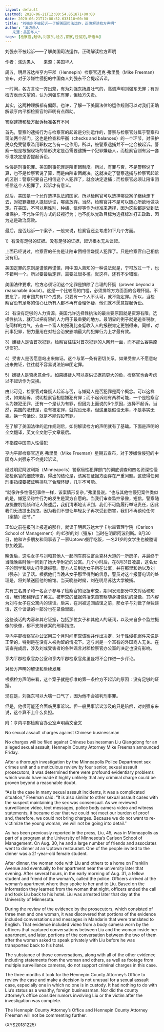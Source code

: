 ```yaml
---
layout: default
Lastmod: 2020-06-21T12:00:54.851871+00:00
date: 2020-06-21T12:00:52.633110+00:00
title: "刘强东不被起诉——了解美国司法运作，正确解读检方声明"
author: "溪边愚人
　　来源：美国华人"
tags: [检察官,起诉,刘强东,检方,警察,性侵犯,新语丝]
---
```


刘强东不被起诉——了解美国司法运作，正确解读检方声明

作者：溪边愚人　　来源：美国华人

周五，明尼苏达州亨内平郡（Hennepin）检察官迈克·弗里曼（Mike Freeman）宣布，对于涉嫌性侵犯的中国商人刘强东不会提起诉讼。

一时间，各方言论一齐出笼，有为刘强东扬眉吐气的，高调声明刘强东无罪；有对检方表示失望的，认为刘强东有罪，但检方失责。

其实，这两种理解都有偏颇。也许，了解一下美国法律的运作规则可以对我们正确解读亨内平郡检察官的声明有点帮助。

警察逮捕和检方起诉标准各有不同

首先，警察的逮捕行为与检察官的起诉是分别运作的，警察与检察官分属于警察和司法两个部门。这也是检查和平衡（checks and balances）的一个环节，对保护民众免受警察滥用职权之苦有一定作用。所以，被警察逮捕并不一定会被起诉。警察一般是根据现场的情形决定是否需要逮捕一个犯罪嫌疑人，而检察官则有另一套标准决定是否提起诉讼。

性侵是刑事犯罪。美国刑事犯罪是陪审团制度。所以，有罪与否，不是警察说了算，也不是检察官说了算，而是由陪审团裁决。这就决定了警察逮捕与检察官起诉的区别：警察只要自己相信这个人犯罪了，就会决定逮捕；而检察官必须让陪审团相信这个人犯罪了，起诉才有意义。

然后，美国是一个允许选择执法的国家，所以检察官可以选择哪些案子继续走下去，对犯罪嫌疑人提起诉讼，哪些放弃。当然，检察官并不是可以随心所欲地做决定。在美国，不可以用性别、种族、信仰等作为标准来选择，因为这些都是受到法律保护，不允许任何方式的歧视行为；也不能以党政目标为选择标准打击政敌，因为这是政治腐败。

最后，是否起诉一个案子，一般来说，检察官还会考虑如下几个方面。

1）有没有足够的证据。没有足够的证据，起诉根本无从谈起。

上面已经说过，检察官的任务是让陪审团相信嫌疑人犯罪了。只是检察官自己相信没有用。

美国定罪的原则是谨慎再谨慎，用中国人熟知的一种说法就是，宁可放过一千，也不错判一个。所以要最后定罪，需要过很多槛。就这样，还有不少错案。

美国法律要求，检方必须证明这个定罪是排除了合理的怀疑（proven beyond a reasonable doubt）。这是一个比较高的门槛，必须排除方方面面的合理怀疑。不要忘了，陪审团共有12个成员，只要有一个人不认可，就不能定罪。所以，当检察官没有足够的信心让所有人都不再有合理怀疑，他们就不愿意提起诉讼。

2）有没有足够的人力资源。美国允许选择性执法的最主要原因就是资源有限。选择性执法，就可以把有限的人力用于最重要的地方。最明显的例子就是追查税款。花同样的力气，去查一个富人的报税比查低收入人的报税肯定更划得来。同样，对刑事犯罪，把力量用在对社会治安影响最大的犯罪行为上才最有效。

3）嫌疑人是否首次犯罪。检察官往往对首次犯罪的人网开一面，而不那么容易原谅惯犯。

4）受害人是否愿意站出来做证。这个与第一条有密切关系。如果受害人不愿意站出来做证，往往就不容易说法陪审团定罪。

5）嫌疑人是否愿意合作。如果嫌疑人可以提供证据抓更大的鱼，检察官也会考虑以不起诉作为交换。

由此可见，检察官对嫌疑人起诉与否，与嫌疑人是否犯罪是两个概念。可以这样说，如果起诉，说明检察官相信嫌犯有罪；而不起诉则有两种可能，一个是检察官认为嫌犯无罪，还有一个是认为有罪，但因为上面说的5个原因，选择不起诉。当然，美国的法律是，没有被定罪，就假设无辜。但这里是假设无辜，不是事实无辜。换一句话说，就是不能假设有罪。

在了解了美国法律的运作规则后，如何解读检方的声明就有了基础。下面是声明的全文翻译，英文全文附于文章最后。

不指控中国商人性侵犯

亨内平郡检察官迈克·弗里曼（Mike Freeman）星期五宣布，对于涉嫌性侵犯的中国商人刘强东不会提起诉讼。

经过明尼阿波利斯（Minneapolis）警察局性犯罪部门的彻底调查和四名资深性侵犯检察官的细致审查，得出的结论是，该案在证据方面存在严重问题。这使得任何刑事指控要被证明排除了合理怀疑，几乎不可能。

“就像许多性侵犯事件一样，该案情形复杂，”弗里曼说。“也与其他性侵犯案件类似的是，嫌犯坚称性行为的发生是双方自愿的。当我们审查监控录像，短信，警察随身摄像机视频和证人陈述后，我们清晰地认识到，我们不可能履行举证责任，因此我们无法提出指控。因为我们不想让年轻女子再次受到伤害，我们不再谈论任何（案情）细节。”

正如之前在报刊上报道的那样，就读于明尼苏达大学卡尔森管理学院（Carlson School of Management）的45岁的刘（强东）当时在明尼阿波利斯。8月30日，他和许多朋友和同事去了一家Uptown餐厅吃饭，一名21岁的女学生也被邀请参加晚宴。

晚饭后，这名女子与刘和其他人一起同车前往富兰克林大道的一所房子，并最终于当晚晚些时候一同到了她大学附近的公寓。几个小时后，在8月31日凌晨，这名女子的同学和朋友打电话报警。警方人员到达女子所在公寓，并在那里和她以及刘（强东）谈了话。根据他们当晚从女子那里得到的信息，警员对这个报警电话的处理是，将刘某送回他的旅馆。当天晚些时候，刘在明尼苏达大学被捕。

共有三名男子和一名女子参与了检察官的证据审查，期间发现部分中文对话和短信，我们都翻译成了英文。被审查的证据包括来自警察随身摄像机的录像，其内容为刘与女子在公寓内的谈话。后来，在刘被送回旅馆之前，那女子与刘做了单独谈话，这个谈话的一部分也在录像里面。

这些谈话的内容和其它证据，包括那位女子和其他人的证词，以及来自多个监控摄像的录像，都不支持该案的刑事指控。

亨内平郡检察官办公室用三个月时间审查该案并作出决定，对于性侵犯案件来说是正常的，特别是在没有人被拘留的情况下。这与刘是一个富有的外国商人无关。在调查完成后，涉及刘或受害者的各种谣言对郡检察官办公室的决定也没有影响。

亨内平郡检察官办公室和亨内平郡检察官弗里曼将不会作进一步评论。

对检方声明的解读和后续发展

根据检方声明来看，这个案子就是标准的第一条检方不起诉的原因：没有足够的证据。

现在是，刘强东可以大喘一口气了，因为他不会被判刑事罪。

但是，他很可能还会面临民事诉讼。但一般民事诉讼涉及的只是赔偿，对刘强东来说，这个算不上什么负担。

附：亨内平郡检察官办公室声明英文全文

No sexual assault charges against Chinese businessman

No charges will be filed against Chinese businessman Liu Qiangdong for an alleged sexual assault, Hennepin County Attorney Mike Freeman announced Friday.

After a thorough investigation by the Minneapolis Police Department sex crimes unit and a meticulous review by four senior, sexual assault prosecutors, it was determined there were profound evidentiary problems which would have made it highly unlikely that any criminal charge could be proven beyond a reasonable doubt.

“As is the case in many sexual assault incidents, it was a complicated situation,” Freeman said. “It is also similar to other sexual assault cases with the suspect maintaining the sex was consensual. As we reviewed surveillance video, text messages, police body camera video and witness statements, it became clear that we could not meet our burden of proof and, therefore, we could not bring charges. Because we do not want to re-victimize the young woman, we will not be going into detail.”

As has been previously reported in the press, Liu, 45, was in Minneapolis as part of a program at the University of Minnesota’s Carlson School of Management. On Aug. 30, he and a large number of friends and associates went to dinner at an Uptown restaurant. One of the people invited to the dinner was a 21-year-old female student.

After dinner, the woman rode with Liu and others to a home on Franklin Avenue and eventually to her apartment near the university later that evening. After several hours, in the early morning of Aug. 31, a fellow student and friend of the woman’s, called the police. Officers arrived at the woman’s apartment where they spoke to her and to Liu. Based on the information they learned from the woman that night, officers ended the call and took Liu back to his hotel. Liu was arrested later that day at the University of Minnesota.

During the review of the evidence by the prosecutors, which consisted of three men and one woman, it was discovered that portions of the evidence included conversations and messages in Mandarin that were translated to English. That evidence included video from a body camera worn by the officers that captured conversations between Liu and the woman inside her apartment, and later, portions of the conversation between the two of them after the woman asked to speak privately with Liu before he was transported back to his hotel.

The substance of those conversations, along with all of the other evidence including statements from the woman and others, as well as footage from multiple surveillance cameras, do not support criminal charges in this case.

The three months it took for the Hennepin County Attorney’s Office to review the case and make a decision is not unusual for a sexual assault case, especially one in which no one is in custody. It had nothing to do with Liu’s status as a wealthy, foreign businessman. Nor did the county attorney’s office consider rumors involving Liu or the victim after the investigation was complete.

The Hennepin County Attorney’s Office and Hennepin County Attorney Freeman will not be commenting further.

(XYS20181225)

